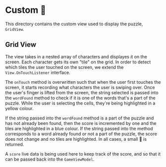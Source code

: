 # Custom 🛃

This directory contains the custom view used to display the puzzle, `GridView`.

## Grid View
The view takes in a nested array of characters and displayes it on the screen. Each character gets its own "tile" on the grid. In order to detect which tiles the user touched on the screen, we extend the `View.OnTouchListener` interface.

The `onTouch` method is overwritten such that when the user first touches the screen, it starts recording what characters the user is swiping over. Once the user's finger is lifted from the screen, the string selected is passed into the `wordFound` method to check if it is one of the words that's a part of the puzzle. While the user is selecting the cells, they're being highlighted in a yellow colour.

If the string passed into the `wordFound` method is a part of the puzzle and has not already been found, then the score is incremented by one and the tiles are highlighted in a blue colour. If the string passed into the method corresponds to a word already found or not a part of the puzzle, the score does not change and no tiles are highlighted. In all cases, a small 🍞 is returned.

A `score` live data is being used here to keep track of the score, and so that it can be passed back into the `GameViewModel`.